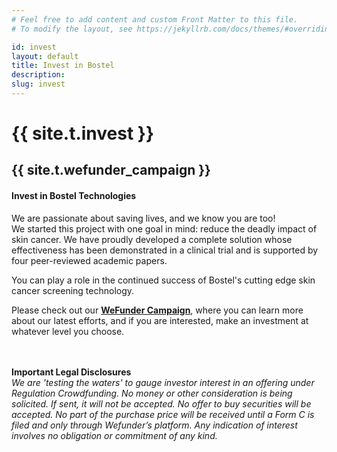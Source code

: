 ```yaml
---
# Feel free to add content and custom Front Matter to this file.
# To modify the layout, see https://jekyllrb.com/docs/themes/#overriding-theme-defaults

id: invest
layout: default
title: Invest in Bostel
description: 
slug: invest
---
```

<!-- <div id="player" data-plyr-provider="vimeo" data-plyr-embed-id="331429597" data-vimeo-responsive="true" data-vimeo-autplay="true"></div> -->
<div class="page-header">
    <div class="page-header__content container">
        <h1 class="h5 page-label">{{ site.t.invest }}</h1>
        <h2 class="h1 page-title">{{ site.t.wefunder_campaign }}</h2>
    </div>
</div>
<article class="page-content">    
    <section class="page-section">
        <div class="container">
            <div class="row">
            <div class="invest-info col">
                <div class="invest-block">
                    <h4 class="invest-block-title">Invest in Bostel Technologies</h4>
                    <p>
                        We are passionate about saving lives, and we know you are too! <br />
                        We started this project with one goal in mind: reduce the deadly impact of skin cancer. We have proudly developed a complete solution whose effectiveness has been demonstrated in a clinical trial and is supported by four peer-reviewed academic papers.
                    </p>
                    <p>    
                        You can play a role in the continued success of Bostel's cutting edge skin cancer screening technology.<br />
                    </p>
                    <p>
                    Please check out our <b><a target="_new" href="https://wefunder.com/bostel.technologies.llc.2">WeFunder Campaign</a></b>, where you can learn more about our latest efforts, and if you are interested, make an investment at whatever level you choose.
					<br />
					<br />
					<br />
                    </p>
                    <p>
                     <b>Important Legal Disclosures </b><br />
                    <i>We are 'testing the waters' to gauge investor interest in an offering under Regulation Crowdfunding. No money or other consideration is being solicited. If sent, it will not be accepted. No offer to buy securities will be accepted. No part of the purchase price will be received until a Form C is filed and only through Wefunder’s platform. Any indication of interest involves no obligation or commitment of any kind.</i>
                    </p>
                </div>
            </div>
            </div>
        </div>
    </section> 
    
  
</article>

